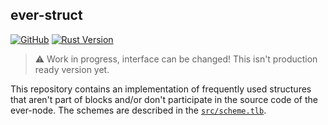 ## ever-struct

[![GitHub](https://img.shields.io/github/license/tonlabs/ever-struct)](./LICENSE) [![Rust Version](https://img.shields.io/badge/Rust-1.65+-orange.svg)](https://www.rust-lang.org/)

> :warning: Work in progress, interface can be changed! This isn't production ready version yet.

This repository contains an implementation of frequently used structures that aren't part of blocks and/or don't participate in the source code of the ever-node. The schemes are described in the [`src/scheme.tlb`](./src/scheme.tlb).

